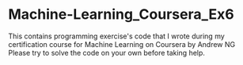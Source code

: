 # Machine-Learning_Coursera_Ex6
This contains programming exercise's code that I wrote during my certification course for Machine Learning on Coursera by Andrew NG
Please try to solve the code on your own before taking help.
